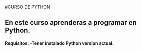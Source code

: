 #CURSO DE PYTHON

## En este curso aprenderas a programar en Python.


#### Requisitos: -Tener instalado Python version actual.
